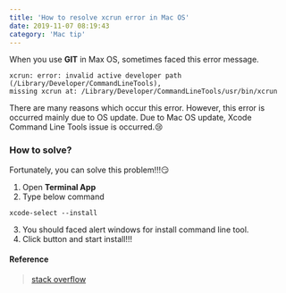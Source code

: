 ```yaml
---
title: 'How to resolve xcrun error in Mac OS'
date: 2019-11-07 08:19:43
category: 'Mac tip'
---
```


When you use <strong>GIT</strong> in Max OS, sometimes faced this error message.
~~~
xcrun: error: invalid active developer path (/Library/Developer/CommandLineTools), 
missing xcrun at: /Library/Developer/CommandLineTools/usr/bin/xcrun
~~~

There are many reasons which occur this error. However, this error is occurred mainly due to OS update.
Due to Mac OS update, Xcode Command Line Tools issue is occurred.😢

### How to solve?
Fortunately, you can solve this problem!!!😏<br>
1. Open <strong>Terminal App</strong>
2. Type below command
~~~
xcode-select --install
~~~
3. You should faced alert windows for install command line tool.
4. Click button and start install!!!

#### Reference
> [stack overflow](https://stackoverflow.com/questions/52522565/git-is-not-working-after-macos-update-xcrun-error-invalid-active-developer-pa)